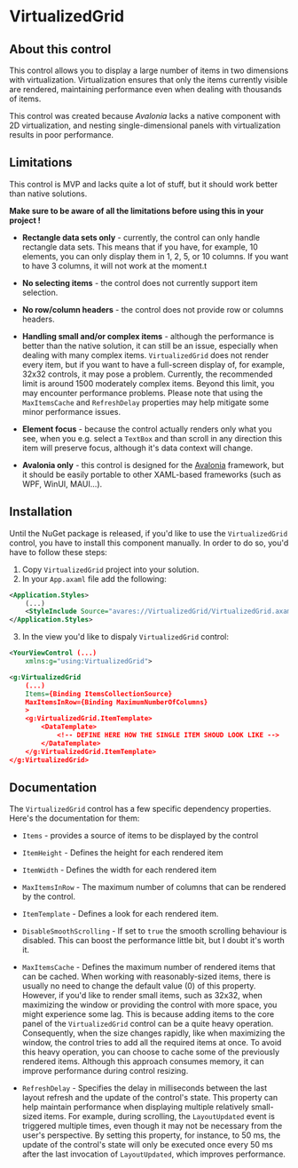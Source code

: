 # VirtualizedGrid

## About this control

This control allows you to display a large number of items in two dimensions with virtualization. Virtualization ensures that only the items currently visible are rendered, maintaining performance even when dealing with thousands of items.

This control was created because *Avalonia* lacks a native component with 2D virtualization, and nesting single-dimensional panels with virtualization results in poor performance.

## Limitations

This control is MVP and lacks quite a lot of stuff, but it should work better than native solutions.

**Make sure to be aware of all the limitations before using this in your project !**

 - **Rectangle data sets only** - currently, the control can only handle rectangle data sets. This means that if you have, for example, 10 elements, you can only display them in 1, 2, 5, or 10 columns. If you want to have 3 columns, it will not work at the moment.t

 - **No selecting items** - the control does not currently support item selection.

- **No row/column headers** - the control does not provide row or columns headers.

- **Handling small and/or complex items** - although the performance is better than the native solution, it can still be an issue, especially when dealing with many complex items. `VirtualizedGrid` does not render every item, but if you want to have a full-screen display of, for example, 32x32 controls, it may pose a problem. Currently, the recommended limit is around 1500 moderately complex items. Beyond this limit, you may encounter performance problems. Please note that using the `MaxItemsCache` and `RefreshDelay` properties may help mitigate some minor performance issues.

- **Element focus** - because the control actually renders only what you see, when you e.g. select a `TextBox` and than scroll in any direction this item will preserve focus, although it's data context will change.

 - **Avalonia only** - this control is designed for the [Avalonia](https://github.com/AvaloniaUI/Avalonia) framework, but it should be easily portable to other XAML-based frameworks (such as WPF, WinUI, MAUI...).

## Installation

Until the NuGet package is released, if you'd like to use the `VirtualizedGrid` control, you have to install this component manually. In order to do so, you'd have to follow these steps:

1. Copy `VirtualizedGrid` project into your solution.
2. In your `App.axaml` file add the following:
```xml
<Application.Styles>
    (...)
	<StyleInclude Source="avares://VirtualizedGrid/VirtualizedGrid.axaml" />
</Application.Styles>
```
3. In the view you'd like to dispaly `VirtualizedGrid` control:
```xml
<YourViewControl (...)
	xmlns:g="using:VirtualizedGrid">
```
```xml
<g:VirtualizedGrid
    (...)
    Items={Binding ItemsCollectionSource}
    MaxItemsInRow={Binding MaximumNumberOfColumns}
    >
	<g:VirtualizedGrid.ItemTemplate>
		<DataTemplate>
			<!-- DEFINE HERE HOW THE SINGLE ITEM SHOUD LOOK LIKE -->
		</DataTemplate>
	</g:VirtualizedGrid.ItemTemplate>
</g:VirtualizedGrid>
```
## Documentation

The `VirtualizedGrid` control has a few specific dependency properties. Here's the documentation for them:

 * `Items` - provides a source of items to be displayed by the control
 * `ItemHeight` - Defines the height for each rendered item
 * `ItemWidth` - Defines the width for each rendered item
 * `MaxItemsInRow` - The maximum number of columns that can be rendered by the control. 
 * `ItemTemplate` - Defines a look for each rendered item.
 * `DisableSmoothScrolling` - If set to `true` the smooth scrolling behaviour is disabled. This can boost the performance little bit, but I doubt it's worth it.
* `MaxItemsCache` - Defines the maximum number of rendered items that can be cached. When working with reasonably-sized items, there is usually no need to change the default value (0) of this property. However, if you'd like to render small items, such as 32x32, when maximizing the window or providing the control with more space, you might experience some lag. This is because adding items to the core panel of the `VirtualizedGrid` control can be a quite heavy operation. Consequently, when the size changes rapidly, like when maximizing the window, the control tries to add all the required items at once. To avoid this heavy operation, you can choose to cache some of the previously rendered items. Although this approach consumes memory, it can improve performance during control resizing.

* `RefreshDelay` - Specifies the delay in milliseconds between the last layout refresh and the update of the control's state. This property can help maintain performance when displaying multiple relatively small-sized items. For example, during scrolling, the `LayoutUpdated` event is triggered multiple times, even though it may not be necessary from the user's perspective. By setting this property, for instance, to 50 ms, the update of the control's state will only be executed once every 50 ms after the last invocation of `LayoutUpdated`, which improves performance.

